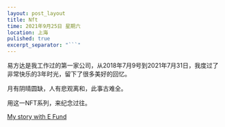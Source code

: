 ```yaml
---
layout: post_layout
title: Nft
time: 2021年9月25日 星期六
location: 上海
pulished: true
excerpt_separator: "```"
---
```


易方达是我工作过的第一家公司，从2018年7月9号到2021年7月31日，我度过了非常快乐的3年时光，留下了很多美好的回忆。

月有阴晴圆缺，人有悲观离和，此事古难全。

用这一NFT系列，来纪念过往。

[My story with E Fund](https://opensea.io/collection/tigerwithefund)





